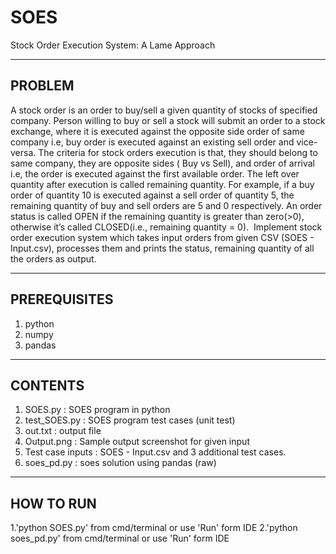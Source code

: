 # SOES
Stock Order Execution System: A Lame Approach

---------------------------------------------------------------------
PROBLEM
---------------------------------------------------------------------
A stock order is an order to buy/sell a given quantity of stocks of specified company. Person willing to buy or sell a stock will submit an order to a stock exchange, where it is executed against the opposite side order of same company i.e, buy order is executed against an existing sell order and vice-versa. The criteria for stock orders execution is that, they should belong to same company, they are opposite sides ( Buy vs Sell), and order of arrival i.e, the order is executed against the first available order. The left over quantity after execution is called remaining quantity. For example, if a buy order of quantity 10 is executed against a sell order of quantity 5, the remaining quantity of buy and sell orders are 5 and 0 respectively. An order status is called OPEN if the remaining quantity is greater than zero(>0), otherwise it’s called CLOSED(i.e., remaining quantity = 0).  Implement stock order execution system which takes input orders from given CSV (SOES - Input.csv), processes them and prints the status, remaining quantity of all the orders as output.

---------------------------------------------------------------------
PREREQUISITES
---------------------------------------------------------------------
1. python
2. numpy
3. pandas
---------------------------------------------------------------------
CONTENTS
---------------------------------------------------------------------
1. SOES.py : SOES program in python
2. test_SOES.py : SOES program test cases (unit test)
3. out.txt : output file
4. Output.png : Sample output screenshot for given input
5. Test case inputs : SOES - Input.csv and 3 additional test cases.
6. soes_pd.py : soes solution using pandas (raw)

---------------------------------------------------------------------
HOW TO RUN
---------------------------------------------------------------------
1.'python SOES.py' from cmd/terminal or use 'Run' form IDE
2.'python soes_pd.py' from cmd/terminal or use 'Run' form IDE
